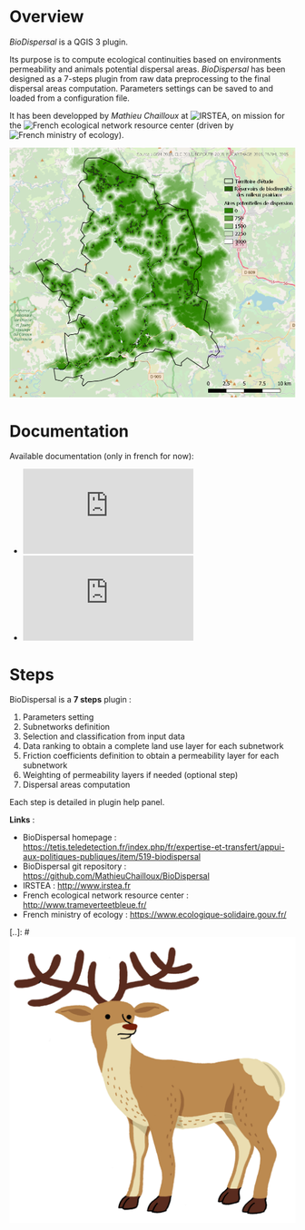 


# Overview

*BioDispersal* is a QGIS 3 plugin.

Its purpose is to compute ecological continuities based on environments permeability 
and animals potential dispersal areas.
*BioDispersal* has been designed as a 7-steps plugin from raw data preprocessing to 
the final dispersal areas computation.
Parameters settings can be saved to and loaded from a configuration file.

It has been developped by *Mathieu Chailloux* at ![*IRSTEA*](http://www.irstea.fr), 
on mission for the ![*French ecological network resource center*](http://www.trameverteetbleue.fr/) 
(driven by ![*French ministry of ecology*](https://www.ecologique-solidaire.gouv.fr/)).

![dispEx](https://github.com/MathieuChailloux/BioDispersal/blob/gh-pages/docs/pictures/BioDispersalExamplePicture.png)

# Documentation

Available documentation (only in french for now):
 - ![Modelling method description](https://github.com/MathieuChailloux/BioDispersal/blob/gh-pages/docs/fr/MethodePermeabiliteMilieux.pdf)
 - ![User guide](https://github.com/MathieuChailloux/BioDispersal/blob/gh-pages/docs/fr/Notice_Plugin_BioDispersal1.0.pdf)

# Steps

BioDispersal is a **7 steps** plugin :
 1. Parameters setting
 2. Subnetworks definition
 3. Selection and classification from input data
 4. Data ranking to obtain a complete land use layer for each subnetwork
 5. Friction coefficients definition to obtain a permeability layer for each subnetwork
 6. Weighting of permeability layers if needed (optional step)
 7. Dispersal areas computation
    
Each step is detailed in plugin help panel.
    
**Links** :
 - BioDispersal homepage : https://tetis.teledetection.fr/index.php/fr/expertise-et-transfert/appui-aux-politiques-publiques/item/519-biodispersal
 - BioDispersal git repository : https://github.com/MathieuChailloux/BioDispersal
 - IRSTEA : http://www.irstea.fr
 - French ecological network resource center : http://www.trameverteetbleue.fr/
 - French ministry of ecology : https://www.ecologique-solidaire.gouv.fr/

[..]: # ![cerf](https://github.com/MathieuChailloux/BioDispersal/blob/gh-pages/icons/cerf.png)
